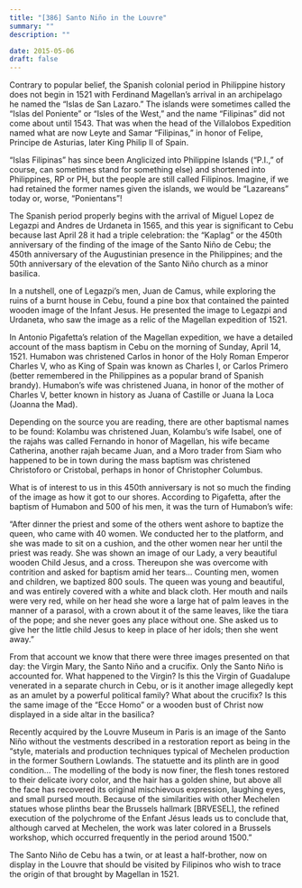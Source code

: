 ```yaml
---
title: "[386] Santo Niño in the Louvre"
summary: ""
description: ""

date: 2015-05-06
draft: false
---
```


Contrary to popular belief, the Spanish colonial period in Philippine history does not begin in 1521 with Ferdinand Magellan’s arrival in an archipelago he named the “Islas de San Lazaro.” The islands were sometimes called the “Islas del Poniente” or “Isles of the West,” and the name “Filipinas” did not come about until 1543. That was when the head of the Villalobos Expedition named what are now Leyte and Samar “Filipinas,” in honor of Felipe, Principe de Asturias, later King Philip II of Spain.

“Islas Filipinas” has since been Anglicized into Philippine Islands (“P.I.,” of course, can sometimes stand for something else) and shortened into Philippines, RP or PH, but the people are still called Filipinos. Imagine, if we had retained the former names given the islands, we would be “Lazareans” today or, worse, “Ponientans”!

The Spanish period properly begins with the arrival of Miguel Lopez de Legazpi and Andres de Urdaneta in 1565, and this year is significant to Cebu because last April 28 it had a triple celebration: the “Kaplag” or the 450th anniversary of the finding of the image of the Santo Niño de Cebu; the 450th anniversary of the Augustinian presence in the Philippines; and the 50th anniversary of the elevation of the Santo Niño church as a minor basilica.

In a nutshell, one of Legazpi’s men, Juan de Camus, while exploring the ruins of a burnt house in Cebu, found a pine box that contained the painted wooden image of the Infant Jesus. He presented the image to Legazpi and Urdaneta, who saw the image as a relic of the Magellan expedition of 1521.

In Antonio Pigafetta’s relation of the Magellan expedition, we have a detailed account of the mass baptism in Cebu on the morning of Sunday, April 14, 1521. Humabon was christened Carlos in honor of the Holy Roman Emperor Charles V, who as King of Spain was known as Charles I, or Carlos Primero (better remembered in the Philippines as a popular brand of Spanish brandy). Humabon’s wife was christened Juana, in honor of the mother of Charles V, better known in history as Juana of Castille or Juana la Loca (Joanna the Mad).

Depending on the source you are reading, there are other baptismal names to be found: Kolambu was christened Juan, Kolambu’s wife Isabel, one of the rajahs was called Fernando in honor of Magellan, his wife became Catherina, another rajah became Juan, and a Moro trader from Siam who happened to be in town during the mass baptism was christened Christoforo or Cristobal, perhaps in honor of Christopher Columbus.

What is of interest to us in this 450th anniversary is not so much the finding of the image as how it got to our shores. According to Pigafetta, after the baptism of Humabon and 500 of his men, it was the turn of Humabon’s wife:

“After dinner the priest and some of the others went ashore to baptize the queen, who came with 40 women. We conducted her to the platform, and she was made to sit on a cushion, and the other women near her until the priest was ready. She was shown an image of our Lady, a very beautiful wooden Child Jesus, and a cross. Thereupon she was overcome with contrition and asked for baptism amid her tears… Counting men, women and children, we baptized 800 souls. The queen was young and beautiful, and was entirely covered with a white and black cloth. Her mouth and nails were very red, while on her head she wore a large hat of palm leaves in the manner of a parasol, with a crown about it of the same leaves, like the tiara of the pope; and she never goes any place without one. She asked us to give her the little child Jesus to keep in place of her idols; then she went away.”

From that account we know that there were three images presented on that day: the Virgin Mary, the Santo Niño and a crucifix. Only the Santo Niño is accounted for. What happened to the Virgin? Is this the Virgin of Guadalupe venerated in a separate church in Cebu, or is it another image allegedly kept as an amulet by a powerful political family? What about the crucifix? Is this the same image of the “Ecce Homo” or a wooden bust of Christ now displayed in a side altar in the basilica?

Recently acquired by the Louvre Museum in Paris is an image of the Santo Niño without the vestments described in a restoration report as being in the “style, materials and production techniques typical of Mechelen production in the former Southern Lowlands. The statuette and its plinth are in good condition… The modelling of the body is now finer, the flesh tones restored to their delicate ivory color, and the hair has a golden shine, but above all the face has recovered its original mischievous expression, laughing eyes, and small pursed mouth. Because of the similarities with other Mechelen statues whose plinths bear the Brussels hallmark [BRVESEL], the refined execution of the polychrome of the Enfant Jésus leads us to conclude that, although carved at Mechelen, the work was later colored in a Brussels workshop, which occurred frequently in the period around 1500.”

The Santo Niño de Cebu has a twin, or at least a half-brother, now on display in the Louvre that should be visited by Filipinos who wish to trace the origin of that brought by Magellan in 1521.
